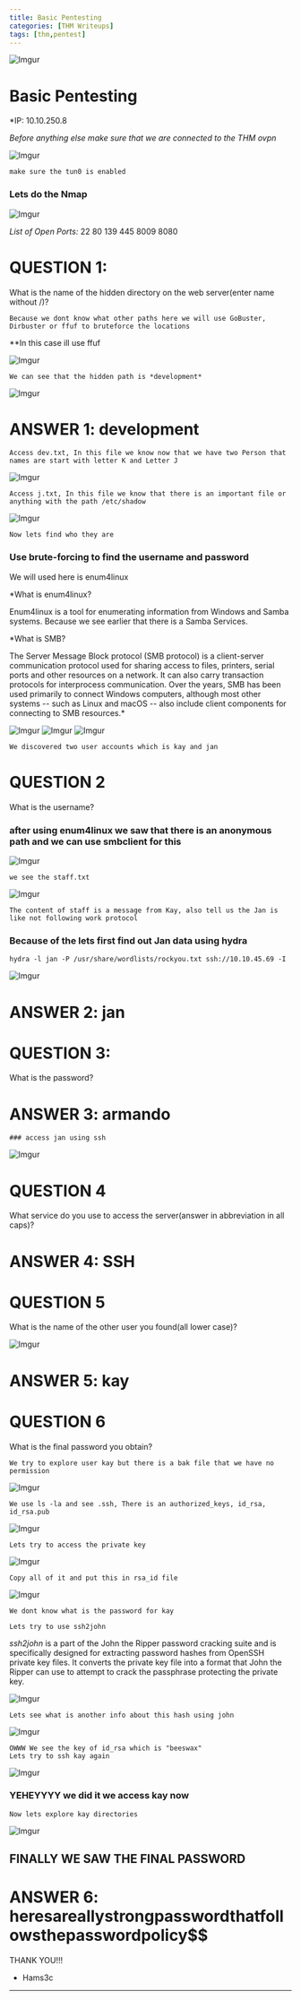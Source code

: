 ```yaml
---
title: Basic Pentesting
categories: [THM Writeups]
tags: [thm,pentest]
---
```



![Imgur](https://i.imgur.com/Tijps6u.png)



# Basic Pentesting

*IP: 10.10.250.8

*Before anything else make sure that we are connected to the THM ovpn*

![Imgur](https://i.imgur.com/5kkshI0.png)

	make sure the tun0 is enabled

### Lets do the Nmap

![Imgur](https://i.imgur.com/ST3v8gn.png)


*List of Open Ports:*
22
80
139
445
8009
8080

# QUESTION 1:

What is the name of the hidden directory on the web server(enter name without /)?

	Because we dont know what other paths here we will use GoBuster, Dirbuster or ffuf to bruteforce the locations

**In this case ill use ffuf

![Imgur](https://i.imgur.com/msI295q.png)

	We can see that the hidden path is *development*

![Imgur](https://i.imgur.com/fFdtbKU.png)
# ANSWER 1: development



	Access dev.txt, In this file we know now that we have two Person that names are start with letter K and Letter J

![Imgur](https://i.imgur.com/aC1lfND.png)

	Access j.txt, In this file we know that there is an important file or anything with the path /etc/shadow
	
![Imgur](https://i.imgur.com/xduEYxq.png)

	Now lets find who they are

### Use brute-forcing to find the username and password

We will used here is enum4linux 

*What is enum4linux?

Enum4linux is a tool for enumerating information from Windows and Samba systems. Because we see earlier that there is a Samba Services.

*What is SMB?

The Server Message Block protocol (SMB protocol) is a client-server communication protocol used for sharing access to files, printers, serial ports and other resources on a network. It can also carry transaction protocols for interprocess communication. Over the years, SMB has been used primarily to connect Windows computers, although most other systems -- such as Linux and macOS -- also include client components for connecting to SMB resources.*



![Imgur](https://i.imgur.com/E779w0g.png)
![Imgur](https://i.imgur.com/pMfmFtb.png)
![Imgur](https://i.imgur.com/n6mewpq.png)

	We discovered two user accounts which is kay and jan

# QUESTION 2 

What is the username? 

### after using enum4linux we saw that there is an anonymous path and we can use smbclient for this 

![Imgur](https://i.imgur.com/2T6m1cm.png)

	we see the staff.txt

![Imgur](https://i.imgur.com/AGYhHsF.png)

	The content of staff is a message from Kay, also tell us the Jan is like not following work protocol



### Because of the lets first find out Jan data using hydra

```
hydra -l jan -P /usr/share/wordlists/rockyou.txt ssh://10.10.45.69 -I
```

![Imgur](https://i.imgur.com/9iQTiMI.png)

# ANSWER 2:  jan

# QUESTION 3: 
What is the password?

# ANSWER 3: armando

	### access jan using ssh

![Imgur](https://i.imgur.com/ITclyrW.png)


# QUESTION 4

What service do you use to access the server(answer in abbreviation in all caps)?

# ANSWER 4: SSH


# QUESTION 5

What is the name of the other user you found(all lower case)?

![Imgur](https://i.imgur.com/W8IkUS7.png)

# ANSWER 5: kay

# QUESTION 6 


What is the final password you obtain?


	We try to explore user kay but there is a bak file that we have no permission

![Imgur](https://i.imgur.com/wUxoNz1.png)

	We use ls -la and see .ssh, There is an authorized_keys, id_rsa, id_rsa.pub

![Imgur](https://i.imgur.com/nYqQzoL.png)

	Lets try to access the private key

![Imgur](https://i.imgur.com/2qW8Uyz.png)


	Copy all of it and put this in rsa_id file 


![Imgur](https://i.imgur.com/QkxvKQZ.png)

	We dont know what is the password for kay

	Lets try to use ssh2john

*ssh2john* is a part of the John the Ripper password cracking suite and is specifically designed for extracting password hashes from OpenSSH private key files. It converts the private key file into a format that John the Ripper can use to attempt to crack the passphrase protecting the private key.



![Imgur](https://i.imgur.com/hEl9GVB.png)

	Lets see what is another info about this hash using john

![Imgur](https://i.imgur.com/f32p5dW.png)

	OWWW We see the key of id_rsa which is "beeswax"
	Lets try to ssh kay again

![Imgur](https://i.imgur.com/shnUq3g.png)

### YEHEYYYY we did it we access kay now 

	Now lets explore kay directories

![Imgur](https://i.imgur.com/Mue4aGE.png)

## FINALLY WE SAW THE FINAL PASSWORD

# ANSWER 6: heresareallystrongpasswordthatfollowsthepasswordpolicy$$




THANK YOU!!!
- Hams3c
---------------


